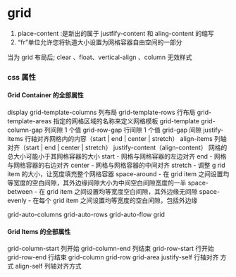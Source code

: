 # grid

1.  place-content :是新出的属于 justfify-content 和 aling-content 的缩写
2.  “fr”单位允许您将轨道大小设置为网格容器自由空间的一部分

当为 grid 布局后; clear 、float、vertical-align 、column 无效样式

### css 属性

#### Grid Container 的全部属性

display
grid-template-columns 列布局
grid-template-rows 行布局
grid-template-areas 指定的网格区域的名称来定义网格模板
grid-template
grid-column-gap 列间隙 1 个值
grid-row-gap 行间隙 1 个值
grid-gap 间隙
justify-items 行轴对齐网格内的内容（start | end | center | stretch）
align-items 列轴对齐（start | end | center | stretch）
justify-content（align-content） 网格的总大小可能小于其网格容器的大小
start - 网格与网格容器的左边对齐
end - 网格与网格容器的右边对齐
center - 网格与网格容器的中间对齐
stretch - 调整 g rid item 的大小，让宽度填充整个网格容器
space-around - 在 grid item 之间设置均等宽度的空白间隙，其外边缘间隙大小为中间空白间隙宽度的一半
space-between - 在 grid item 之间设置均等宽度空白间隙，其外边缘无间隙
space-evenly - 在每个 grid item 之间设置均等宽度的空白间隙，包括外边缘

grid-auto-columns
grid-auto-rows
grid-auto-flow
grid

#### Grid Items 的全部属性

grid-column-start 列开始
grid-column-end 列结束
grid-row-start 行开始
grid-row-end 行结束
grid-column
grid-row
grid-area
justify-self 行轴对齐 方式
align-self 列轴对齐方式

